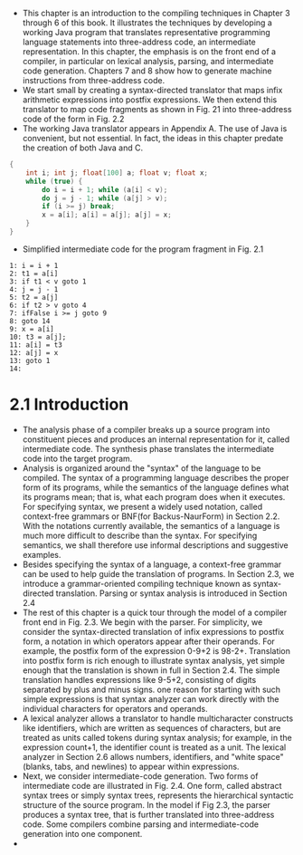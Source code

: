 - This chapter is an introduction to the compiling techniques in Chapter 3 through 6 of this book. It illustrates the techniques by developing a working Java program that translates representative programming language statements into three-address code, an intermediate representation. In this chapter, the emphasis is on the front end of a compiler, in particular on lexical analysis, parsing, and intermediate code generation. Chapters 7 and 8 show how to generate machine instructions from three-address code.
- We start small by creating a syntax-directed translator that maps infix arithmetic expressions into postfix expressions. We then extend this translator to map code fragments as shown in Fig. 21 into three-address code of the form in Fig. 2.2
- The working Java translator appears in Appendix A. The use of Java is convenient, but not essential. In fact, the ideas in this chapter predate the creation of both Java and C.
```c
{
    int i; int j; float[100] a; float v; float x;
    while (true) {
        do i = i + 1; while (a[i] < v);
        do j = j - 1; while (a[j] > v);
        if (i >= j) break;
        x = a[i]; a[i] = a[j]; a[j] = x;
    }
}
```
- Simplified intermediate code for the program fragment in Fig. 2.1
```
1: i = i + 1
2: t1 = a[i]
3: if t1 < v goto 1
4: j = j - 1
5: t2 = a[j]
6: if t2 > v goto 4
7: ifFalse i >= j goto 9
8: goto 14
9: x = a[i]
10: t3 = a[j];
11: a[i] = t3
12: a[j] = x
13: goto 1
14:
```
# 2.1 Introduction
- The analysis phase of a compiler breaks up a source program into constituent pieces and produces an internal representation for it, called intermediate code. The synthesis phase translates the intermediate code into the target program.
- Analysis is organized around the "syntax" of the language to be compiled. The syntax of a programming language describes the proper form of its programs, while the semantics of the language defines what its programs mean; that is, what each program does when it executes. For specifying syntax, we present a widely used notation, called context-free grammars or BNF(for Backus-NaurForm) in Section 2.2. With the notations currently available, the semantics of a language is much more difficult to describe than the syntax. For specifying semantics, we shall therefore use informal descriptions and suggestive examples.
- Besides specifying the syntax of a language, a context-free grammar can be used to help guide the translation of programs. In Section 2.3, we introduce a grammar-oriented compiling technique known as syntax-directed translation. Parsing or syntax analysis is introduced in Section 2.4
- The rest of this chapter is a quick tour through the model of a compiler front end in Fig. 2.3. We begin with the parser. For simplicity, we consider the syntax-directed translation of infix expressions to postfix form, a notation in which operators appear after their operands. For example, the postfix form of the expression 0-9+2 is 98-2+. Translation into postfix form is rich enough to illustrate syntax analysis, yet simple enough that the translation is shown in full in Section 2.4. The simple translation handles expressions like 9-5+2, consisting of digits separated by plus and minus signs. one reason for starting with such simple expressions is that syntax analyzer can work directly with the individual characters for operators and operands.
- A lexical analyzer allows a translator to handle multicharacter constructs like identifiers, which are written as sequences of characters, but are treated as units called tokens during syntax analysis; for example, in the expression count+1, the identifier count is treated as a unit. The lexical analyzer in Section 2.6 allows numbers, identifiers, and "white space" (blanks, tabs, and newlines) to appear within expressions.
- Next, we consider intermediate-code generation. Two forms of intermediate code are illustrated in Fig. 2.4. One form, called abstract syntax trees or simply syntax trees, represents the hierarchical syntactic structure of the source program. In the model if Fig 2.3, the parser produces a syntax tree, that is further translated into three-address code. Some compilers combine parsing and intermediate-code generation into one component.
- 